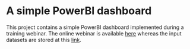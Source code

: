 # A simple PowerBI dashboard
This project contains a simple PowerBI dashboard implemented during a training webinar.
The online webinar is available [here](https://www.tutored.me/it/webinars/14344) whereas the input datasets are stored at this [link](https://drive.google.com/drive/folders/1Rbzardwn3MSYYqDhEbw97dJtuqhNF2qk?usp=sharing).
